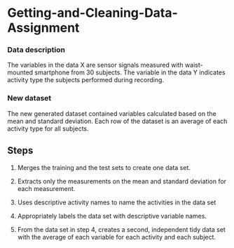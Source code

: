 # Getting-and-Cleaning-Data-Assignment


### Data description
The variables in the data X are sensor signals measured with waist-mounted smartphone from 30 subjects. The variable in the data Y indicates activity type the subjects performed during recording.

### New dataset
The new generated dataset contained variables calculated based on the mean and standard deviation. Each row of the dataset is an average of each activity type for all subjects.

## Steps 

1. Merges the training and the test sets to create one data set.

2. Extracts only the measurements on the mean and standard deviation for each measurement.

3. Uses descriptive activity names to name the activities in the data set

4. Appropriately labels the data set with descriptive variable names.

5. From the data set in step 4, creates a second, independent tidy data set with the average of each variable for each activity and each subject.
